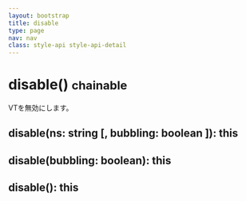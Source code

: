 ```yaml
---
layout: bootstrap
title: disable
type: page
nav: nav
class: style-api style-api-detail
---
```


# disable() <small><span class="label label-info">chainable</span></small>
VTを無効にします。

## disable(ns: string [, bubbling: boolean ]): this

## disable(bubbling: boolean): this

## disable(): this
